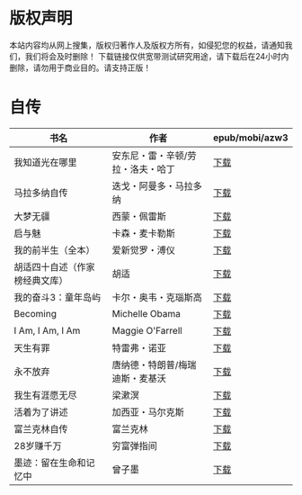 # 版权声明

本站内容均从网上搜集，版权归著作人及版权方所有，如侵犯您的权益，请通知我们，我们将会及时删除！ 下载链接仅供宽带测试研究用途，请下载后在24小时内删除，请勿用于商业目的。请支持正版！

# 自传

| 书名 | 作者 | epub/mobi/azw3 |
| --- | --- | --- |
| 我知道光在哪里 | 安东尼・雷・辛顿/劳拉・洛夫・哈丁 | [下载](https://url89.ctfile.com/f/31084289-1375509493-31e3e9?p=8866) |
| 马拉多纳自传 | 迭戈・阿曼多・马拉多纳 | [下载](https://url89.ctfile.com/f/31084289-1356999238-9530a8?p=8866) |
| 大梦无疆 | 西蒙・佩雷斯 | [下载](https://url89.ctfile.com/f/31084289-1356995059-ff1e61?p=8866) |
| 启与魅 | 卡森・麦卡勒斯 | [下载](https://url89.ctfile.com/f/31084289-1356994519-34f572?p=8866) |
| 我的前半生（全本） | 爱新觉罗・溥仪 | [下载](https://url89.ctfile.com/f/31084289-1356993697-c9333e?p=8866) |
| 胡适四十自述（作家榜经典文库） | 胡适 | [下载](https://url89.ctfile.com/f/31084289-1357043587-11c17e?p=8866) |
| 我的奋斗3：童年岛屿 | 卡尔・奥韦・克瑙斯高 | [下载](https://url89.ctfile.com/f/31084289-1357040794-82ba8e?p=8866) |
| Becoming | Michelle Obama | [下载](链接未找到) |
| I Am, I Am, I Am | Maggie O'Farrell | [下载](https://url89.ctfile.com/f/31084289-1357034404-5f9292?p=8866) |
| 天生有罪 | 特雷弗・诺亚 | [下载](https://url89.ctfile.com/f/31084289-1357031266-3e9d43?p=8866) |
| 永不放弃 | 唐纳德・特朗普/梅瑞迪斯・麦基沃 | [下载](https://url89.ctfile.com/f/31084289-1357030663-a0b1c0?p=8866) |
| 我生有涯愿无尽 | 梁漱溟 | [下载](https://url89.ctfile.com/f/31084289-1357020394-9d305d?p=8866) |
| 活着为了讲述 | 加西亚・马尔克斯 | [下载](https://url89.ctfile.com/f/31084289-1357016920-233354?p=8866) |
| 富兰克林自传 | 富兰克林 | [下载](https://url89.ctfile.com/f/31084289-1357014847-bd9379?p=8866) |
| 28岁赚千万 | 穷富弹指间 | [下载](https://url89.ctfile.com/f/31084289-1357010689-3e664e?p=8866) |
| 墨迹：留在生命和记忆中 | 曾子墨 | [下载](https://url89.ctfile.com/f/31084289-1357006216-f45b42?p=8866) |
